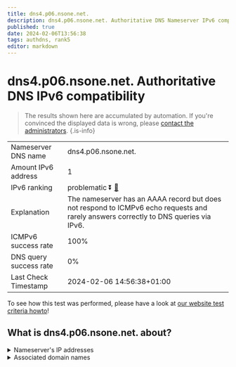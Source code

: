 ```yaml
---
title: dns4.p06.nsone.net.
description: dns4.p06.nsone.net. Authoritative DNS Nameserver IPv6 compatibility
published: true
date: 2024-02-06T13:56:38
tags: authdns, rank5
editor: markdown
---
```


# dns4.p06.nsone.net. Authoritative DNS IPv6 compatibility

> The results shown here are accumulated by automation. If you're convinced the displayed data is wrong, please [contact the administrators](/howto/chat). 
{.is-info}




|   |   |
| - | - |
| Nameserver DNS name | dns4.p06.nsone.net.
| Amount IPv6 address | 1
| IPv6 ranking | problematic :arrow_double_down: [🔗](/howto/ranking) |
| Explanation | The nameserver has an AAAA record but does not respond to ICMPv6 echo requests and rarely answers correctly to DNS queries via IPv6. |
| ICMPv6 success rate | 100%|
| DNS query success rate | 0% |
| Last Check Timestamp | 2024-02-06 14:56:38+01:00 |

To see how this test was performed, please have a look at [our website test criteria howto](/howto/testcriteria/authdns)!


## What is dns4.p06.nsone.net. about?




<details>
<summary>Nameserver's IP addresses</summary>

2a00:edc0:6259:7:6::4

</details>



<details>
<summary>Associated domain names</summary>

www.ebay.com

www.nytimes.com

</details>
